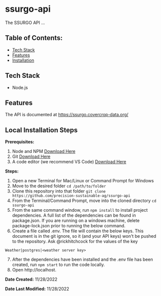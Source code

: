 # ssurgo-api

The SSURGO API ...

## Table of Contents:

- [Tech Stack](#tech-stack)
- [Features](#features)
- [Installation](#example2)

## Tech Stack

- Node.js

## Features

The API is documented at https://ssurgo.covercrop-data.org/

## Local Installation Steps

**Prerequisites:**
1. Node and NPM [Download Here](https://nodejs.org/en/download/)
2. Git [Download Here](https://git-scm.com/book/en/v2/Getting-Started-Installing-Git)
3. A code editor (we recommend VS Code) [Download Here](https://code.visualstudio.com/docs/setup/setup-overview)

**Steps:**
1. Open a new Terminal for Mac/Linux or Command Prompt for Windows
2. Move to the desired folder `cd /path/to/folder`
3. Clone this repository into that folder `git clone https://github.com/precision-sustainable-ag/ssurgo-api`
4. From the Terminal/Command Prompt, move into the cloned directory `cd ssurgo-api`
5. From the same command window, run `npm install` to install project dependencies. A full list of the dependencies can be found in package.json. If you are running on a windows machine, delete package-lock.json prior to running the below command. 
6. Create a file called .env. The file will contain the below keys. This document is in the git ignore, so it (and your API keys) won't be pushed to the repository. Ask @rickhitchcock for the values of the key
```
Weather|postgres|<weather server key>
```
7. After the dependencies have been installed and the .env file has been created, run `npm start` to run the code locally.
8. Open http://localhost.

**Date Created:** 11/28/2022

**Date Last Modified:** 11/28/2022
